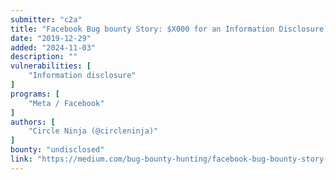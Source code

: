 ```yaml
---
submitter: "c2a"
title: "Facebook Bug bounty Story: $X000 for an Information Disclosure Bug"
date: "2019-12-29"
added: "2024-11-03"
description: ""
vulnerabilities: [
    "Information disclosure"
]
programs: [
    "Meta / Facebook"
]
authors: [
    "Circle Ninja (@circleninja)"
]
bounty: "undisclosed"
link: "https://medium.com/bug-bounty-hunting/facebook-bug-bounty-story-x000-for-an-information-disclosure-bug-f0c0d19d7815"
---
```




